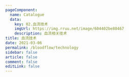 ```yaml
---
pageComponent: 
  name: Catalogue
  data: 
    key: 02.血流技术
    imgUrl: https://img.rruu.net/image/604402be80467
    description: 血流相关技术
title: 血流技术
date: 2021-03-06
permalink: /bloodflow/technology
sidebar: false
article: false
comment: false
editLink: false
---
```


